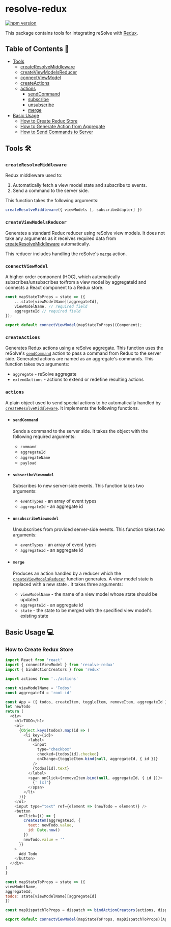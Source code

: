 # **resolve-redux**
[![npm version](https://badge.fury.io/js/resolve-redux.svg)](https://badge.fury.io/js/resolve-redux)

This package contains tools for integrating reSolve with [Redux](http://redux.js.org/).
## **Table of Contents** 📑
* [Tools](#tools-)
  * [createResolveMiddleware](#createresolvemiddleware)
  * [createViewModelsReducer](#createviewmodelsreducer)
  * [connectViewModel](#connectViewModel)
  * [createActions](#createactions)
  * [actions](#actions)
    * [sendCommand](#sendcommand)
    * [subscribe](#subscribe)
    * [unsubscribe](#unsubscribe)
    * [merge](#merge)
* [Basic Usage](#basic-usage-)
  * [How to Create Redux Store](#how-to-create-redux-store)
  * [How to Generate Action from Aggregate](#how-to-generate-actions-from-aggregate)
  * [How to Send Commands to Server](#how-to-send-command-to-server)

## Tools 🛠
### `createResolveMiddleware`

  Redux middleware used to:

  1) Automatically fetch a view model state and subscribe to events.
  2) Send a command to the server side.

  This function takes the following arguments:

```js
createResolveMiddleware({ viewModels [, subscribeAdapter] })
```

### `createViewModelsReducer`

  Generates a standard Redux reducer using reSolve view models. It does not take any arguments as it receives required data from [createResolveMiddleware](#createresolvemiddleware) automatically.

  This reducer includes handling the reSolve's [`merge`](#merge) action.

### `connectViewModel`
  A higher-order component (HOC), which automatically subscribes/unsubscribes to/from a view model by aggregateId and connects a React component to a Redux store.

```js
const mapStateToProps = state => ({
    ...state[viewModelName][aggregateId],
    viewModelName, // required field
    aggregateId // required field
});

export default connectViewModel(mapStateToProps)(Component);
```

### `createActions`

  Generates Redux actions using a reSolve aggregate. This function uses the reSolve's [`sendCommand`](#sendcommand) action to pass a command from Redux to the server side. Generated actions are named as an aggregate's commands. This function takes two arguments:
  * `aggregate` -  reSolve aggregate
  * `extendActions` - actions to extend or redefine resulting actions

### `actions`

  A plain object used to send special actions to be automatically handled by [`createResolveMiddleware`](#resolvemiddleware). It implements the following functions.

  * #### `sendCommand`
    Sends a command to the server side. It takes the object with the following required arguments:
    *  `command`
    *  `aggregateId`
    *  `aggregateName`
    *  `payload`

  * #### `subscribeViewmodel`

    Subscribes to new server-side events. This function takes two arguments:
     *  `eventTypes` - an array of event types
    *  `aggregateId` - an aggregate id

 * #### `unsubscribeViewmodel`

    Unsubscribes from provided server-side events. This function takes two arguments:
    *  `eventTypes` - an array of event types
    *  `aggregateId` - an aggregate id


 * #### `merge`

    Produces an action handled by a reducer which the [`createViewModelsReducer`](#createviewmodelsreducer) function generates. A view model state is replaced with a new state
. It takes three arguments:
    *  `viewModelName` -  the name of a view model whose state should be updated
    *  `aggregateId` - an aggregate id
    *  `state` - the state to be merged with the specified view model's existing state


## Basic Usage 💻

### How to Create Redux Store

  ``` js
import React from 'react'
import { connectViewModel } from 'resolve-redux'
import { bindActionCreators } from 'redux'

import actions from '../actions'

const viewModelName = 'Todos'
const aggregateId = 'root-id'

const App = ({ todos, createItem, toggleItem, removeItem, aggregateId }) => {
  let newTodo
  return (
    <div>
      <h1>TODO</h1>
      <ol>
        {Object.keys(todos).map(id => (
          <li key={id}>
            <label>
              <input
                type="checkbox"
                checked={todos[id].checked}
                onChange={toggleItem.bind(null, aggregateId, { id })}
              />
              {todos[id].text}
            </label>
            <span onClick={removeItem.bind(null, aggregateId, { id })}>
              {' [x]'}
            </span>
          </li>
        ))}
      </ol>
      <input type="text" ref={element => (newTodo = element)} />
      <button
        onClick={() => {
          createItem(aggregateId, {
            text: newTodo.value,
            id: Date.now()
          })
          newTodo.value = ''
        }}
      >
        Add Todo
      </button>
    </div>
  )
}

const mapStateToProps = state => ({
  viewModelName,
  aggregateId,
  todos: state[viewModelName][aggregateId]
})

const mapDispatchToProps = dispatch => bindActionCreators(actions, dispatch)

export default connectViewModel(mapStateToProps, mapDispatchToProps)(App)

```
